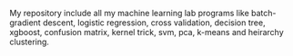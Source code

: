 My repository include all my machine learning lab programs like batch-gradient descent, logistic regression, cross validation, decision tree, xgboost, confusion matrix, kernel trick, svm, pca, k-means and heirarchy clustering.
